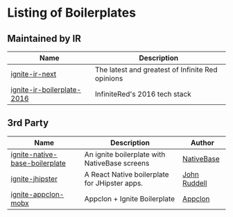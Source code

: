 # Listing of Boilerplates

## Maintained by IR

| Name | Description |
|------|-------------|
| [ignite-ir-next](https://github.com/infinitered/ignite-ir-next) | The latest and greatest of Infinite Red opinions |
| [ignite-ir-boilerplate-2016](https://github.com/infinitered/ignite-ir-boilerplate-2016) | InfiniteRed's 2016 tech stack |

## 3rd Party

| Name | Description | Author |
|------|-------------|--------|
| [ignite-native-base-boilerplate](https://github.com/GeekyAnts/ignite-native-base-boilerplate) | An ignite boilerplate with NativeBase screens | [NativeBase](https://github.com/GeekyAnts) |
| [ignite-jhipster](https://github.com/ruddell/ignite-jhipster) | A React Native boilerplate for JHipster apps. | [John Ruddell](https://github.com/ruddell) |
| [ignite-appclon-mobx](https://github.com/Appclon/ignite-appclon-mobx) | Appclon + Ignite Boilerplate | [Appclon](https://github.com/Appclon) |

